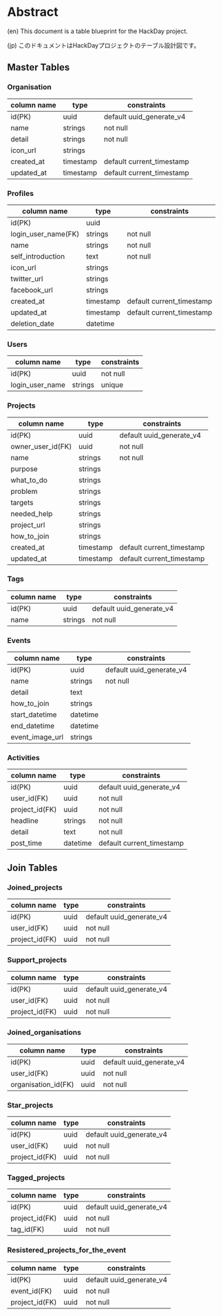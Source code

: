 # Abstract

(en)
This document is a table blueprint for the HackDay project.

(jp)
このドキュメントはHackDayプロジェクトのテーブル設計図です。

## Master Tables

### Organisation

| column name | type      | constraints               |
| ----------- | --------- | ------------------------- |
| id(PK)      | uuid      | default uuid_generate_v4  |
| name        | strings   | not null                  |
| detail      | strings   | not null                  |
| icon_url    | strings   |                           |
| created_at  | timestamp | default current_timestamp |
| updated_at  | timestamp | default current_timestamp |

### Profiles

| column name         | type      | constraints               |
| ------------------- | --------- | ------------------------- |
| id(PK)              | uuid      |                           |
| login_user_name(FK) | strings   | not null                  |
| name                | strings   | not null                  |
| self_introduction   | text      | not null                  |
| icon_url            | strings   |                           |
| twitter_url         | strings   |                           |
| facebook_url        | strings   |                           |
| created_at          | timestamp | default current_timestamp |
| updated_at          | timestamp | default current_timestamp |
| deletion_date       | datetime  |                           |

### Users

| column name     | type    | constraints |
| --------------- | ------- | ----------- |
| id(PK)          | uuid    | not null    |
| login_user_name | strings | unique      |

### Projects

| column name       | type      | constraints               |
| ----------------- | --------- | ------------------------- |
| id(PK)            | uuid      | default uuid_generate_v4  |
| owner_user_id(FK) | uuid      | not null                  |
| name              | strings   | not null                  |
| purpose           | strings   |                           |
| what_to_do        | strings   |                           |
| problem           | strings   |                           |
| targets           | strings   |                           |
| needed_help       | strings   |                           |
| project_url       | strings   |                           |
| how_to_join       | strings   |                           |
| created_at        | timestamp | default current_timestamp |
| updated_at        | timestamp | default current_timestamp |

### Tags

| column name | type    | constraints              |
| ----------- | ------- | ------------------------ |
| id(PK)      | uuid    | default uuid_generate_v4 |
| name        | strings | not null                 |

### Events

| column name     | type     | constraints              |
| --------------- | -------- | ------------------------ |
| id(PK)          | uuid     | default uuid_generate_v4 |
| name            | strings  | not null                 |
| detail          | text     |                          |
| how_to_join     | strings  |                          |
| start_datetime  | datetime |                          |
| end_datetime    | datetime |                          |
| event_image_url | strings  |                          |

### Activities

| column name    | type     | constraints               |
| -------------- | -------- | ------------------------- |
| id(PK)         | uuid     | default uuid_generate_v4  |
| user_id(FK)    | uuid     | not null                  |
| project_id(FK) | uuid     | not null                  |
| headline       | strings  | not null                  |
| detail         | text     | not null                  |
| post_time      | datetime | default current_timestamp |

## Join Tables

### Joined_projects

| column name    | type | constraints              |
| -------------- | ---- | ------------------------ |
| id(PK)         | uuid | default uuid_generate_v4 |
| user_id(FK)    | uuid | not null                 |
| project_id(FK) | uuid | not null                 |

### Support_projects

| column name    | type | constraints              |
| -------------- | ---- | ------------------------ |
| id(PK)         | uuid | default uuid_generate_v4 |
| user_id(FK)    | uuid | not null                 |
| project_id(FK) | uuid | not null                 |

### Joined_organisations

| column name         | type | constraints              |
| ------------------- | ---- | ------------------------ |
| id(PK)              | uuid | default uuid_generate_v4 |
| user_id(FK)         | uuid | not null                 |
| organisation_id(FK) | uuid | not null                 |

### Star_projects

| column name    | type | constraints              |
| -------------- | ---- | ------------------------ |
| id(PK)         | uuid | default uuid_generate_v4 |
| user_id(FK)    | uuid | not null                 |
| project_id(FK) | uuid | not null                 |

### Tagged_projects

| column name    | type | constraints              |
| -------------- | ---- | ------------------------ |
| id(PK)         | uuid | default uuid_generate_v4 |
| project_id(FK) | uuid | not null                 |
| tag_id(FK)     | uuid | not null                 |

### Resistered_projects_for_the_event

| column name    | type | constraints              |
| -------------- | ---- | ------------------------ |
| id(PK)         | uuid | default uuid_generate_v4 |
| event_id(FK)   | uuid | not null                 |
| project_id(FK) | uuid | not null                 |
